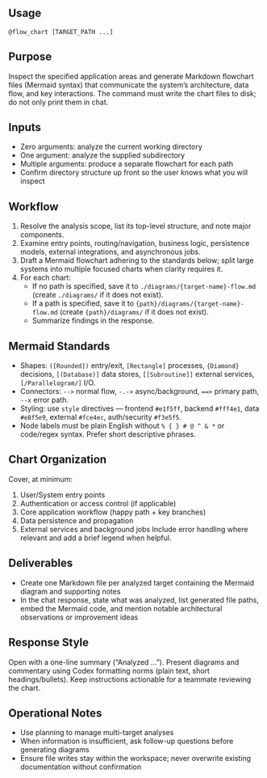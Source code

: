 ## Usage
`@flow_chart [TARGET_PATH ...]`

## Purpose
Inspect the specified application areas and generate Markdown flowchart files (Mermaid syntax) that communicate the system’s architecture, data flow, and key interactions. The command must write the chart files to disk; do not only print them in chat.

## Inputs
- Zero arguments: analyze the current working directory
- One argument: analyze the supplied subdirectory
- Multiple arguments: produce a separate flowchart for each path
- Confirm directory structure up front so the user knows what you will inspect

## Workflow
1. Resolve the analysis scope, list its top-level structure, and note major components.
2. Examine entry points, routing/navigation, business logic, persistence models, external integrations, and asynchronous jobs.
3. Draft a Mermaid flowchart adhering to the standards below; split large systems into multiple focused charts when clarity requires it.
4. For each chart:
   - If no path is specified, save it to `./diagrams/{target-name}-flow.md` (create `./diagrams/` if it does not exist).
   - If a path is specified, save it to `{path}/diagrams/{target-name}-flow.md` (create `{path}/diagrams/` if it does not exist).
   - Summarize findings in the response.

## Mermaid Standards
- Shapes: `([Rounded])` entry/exit, `[Rectangle]` processes, `{Diamond}` decisions, `[(Database)]` data stores, `[[Subroutine]]` external services, `[/Parallelogram/]` I/O.
- Connectors: `-->` normal flow, `-.->` async/background, `==>` primary path, `--x` error path.
- Styling: use `style` directives — frontend `#e1f5ff`, backend `#fff4e1`, data `#e8f5e9`, external `#fce4ec`, auth/security `#f3e5f5`.
- Node labels must be plain English without `% { } # @ ^ & *` or code/regex syntax. Prefer short descriptive phrases.

## Chart Organization
Cover, at minimum:
1. User/System entry points
2. Authentication or access control (if applicable)
3. Core application workflow (happy path + key branches)
4. Data persistence and propagation
5. External services and background jobs
Include error handling where relevant and add a brief legend when helpful.

## Deliverables
- Create one Markdown file per analyzed target containing the Mermaid diagram and supporting notes
- In the chat response, state what was analyzed, list generated file paths, embed the Mermaid code, and mention notable architectural observations or improvement ideas

## Response Style
Open with a one-line summary (“Analyzed …”). Present diagrams and commentary using Codex formatting norms (plain text, short headings/bullets). Keep instructions actionable for a teammate reviewing the chart.

## Operational Notes
- Use planning to manage multi-target analyses
- When information is insufficient, ask follow-up questions before generating diagrams
- Ensure file writes stay within the workspace; never overwrite existing documentation without confirmation
